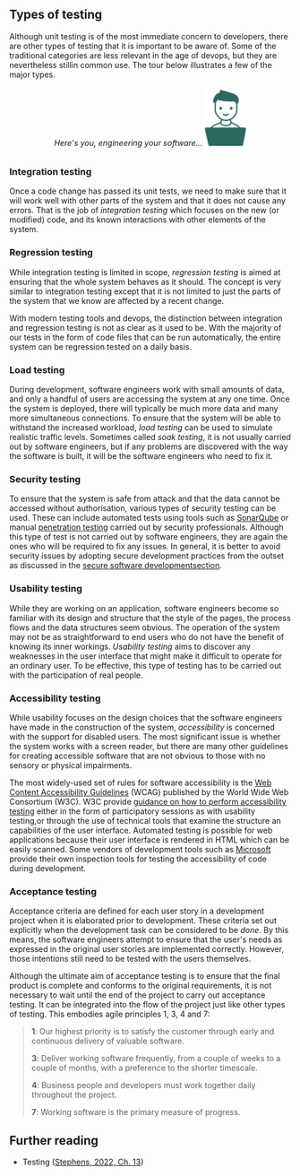 

## Types of testing

Although unit testing is of the most immediate concern to developers, there are other
types of testing that it is important to be aware of. Some of the traditional categories
are less relevant in the age of devops, but they are nevertheless stillin common use.
The tour below illustrates a few of the major types.

<h6 align="center"> Here's you, engineering your software...

<a href="https://bdavison.napier.ac.uk/set09102/testing.html" target="_blank" alt="Software testing">
    <img src="../../images/you_small.png">
</a>
</h6>


### Integration testing

Once a code change has passed its unit tests, we need to make sure that it will work well
with other parts of the system and that it does not cause any errors. That is the job of
*integration testing* which focuses on the new (or modified) code, and its known
interactions with other elements of the system.

### Regression testing

While integration testing is limited in scope, *regression testing* is aimed at ensuring
that the whole system behaves as it should. The concept is very similar to integration
testing except that it is not limited to just the parts of the system that we know are
affected by a recent change.

With modern testing tools and devops, the distinction between integration and regression
testing is not as clear as it used to be. With the majority of our tests in the form of
code files that can be run automatically, the entire system can be regression tested on
a daily basis.

### Load testing

During development, software engineers work with small amounts of data, and only a handful
of users are accessing the system at any one time. Once the system is deployed, there will
typically be much more data and many more simultaneous connections. To ensure that the
system will be able to withstand the increased workload, *load testing* can be used to
simulate realistic traffic levels. Sometimes called *soak testing*, it is not usually carried
out by software engineers, but if any problems are discovered with the way the software is
built, it will be the software engineers who need to fix it.

### Security testing

To ensure that the system is safe from attack and that the data cannot be accessed without
authorisation, various types of security testing can be used. These can include automated
tests using tools such as
[SonarQube](https://www.sonarsource.com/lp/solutions/security/?utm_source=bing&utm_medium=paid&utm_campaign=SQ-EMEA-Generic&utm_term=security%20testing&utm_content=SAST&msclkid=7c0d61766bf81327e29704553152e093)
or manual [penetration testing](https://www.ncsc.gov.uk/guidance/penetration-testing)
carried out by security professionals. Although this type
of test is not carried out by software engineers, they are again the ones who will be
required to fix any issues. In general, it is better to avoid security issues by adopting
secure development practices from the outset as discussed in the
[secure software developmentsection](../unit7_ethics/Week11b_secure_software_development.md).

### Usability testing

While they are working on an application, software engineers become so familiar with its
design and structure that the style of the pages, the process flows and the data structures
seem obvious. The operation of the system may not be as straightforward to end users who do not
have the benefit of knowing its inner workings. *Usability testing* aims to discover any
weaknesses in the user interface that might make it difficult to operate for an ordinary
user. To be effective, this type of testing has to be carried out with the participation of
real people.

### Accessibility testing

While usability focuses on the design choices that the software engineers have made in the
construction of the system, *accessibility* is concerned with the support for disabled
users. The most significant issue is whether the system works with a screen reader, but there
are many other guidelines for creating accessible software that are not obvious to those with
no sensory or physical impairments.

The most widely-used set of rules for software accessibility is the
[Web Content Accessibility Guidelines](https://wcag.com/resource/what-is-wcag/)
(WCAG) published by the World Wide Web Consortium (W3C). W3C provide
[guidance on how to perform accessibility testing](https://www.w3.org/WAI/test-evaluate/) either
in the form of participatory sessions as with usability testing,or through the use of technical
tools that examine the structure an capabilities of the user interface. Automated testing
is possible for web applications because their user interface is rendered in HTML which can
be easily scanned. Some vendors of development tools such as
[Microsoft](https://learn.microsoft.com/en-us/windows/win32/winauto/inspect-objects)
provide their own inspection tools for testing the accessibility of code during development.

### Acceptance testing

Acceptance criteria are defined for each user story in a development project when it is
elaborated prior to development. These criteria set out explicitly when the development
task can be considered to be *done*. By this means, the software engineers attempt to
ensure that the user's needs as expressed in the original user stories are implemented
correctly. However, those intentions still need to be tested with the users themselves.

Although the ultimate aim of acceptance testing is to ensure that the final product is
complete and conforms to the original requirements, it is not necessary to wait until
the end of the project to carry out acceptance testing. It can be integrated into the
flow of the project just like other types of testing. This embodies agile
principles 1, 3, 4 and 7:

> **1**: Our highest priority is to satisfy the customer through early and continuous
> delivery of valuable software.
>
> **3**: Deliver working software frequently, from a couple of weeks to a couple of months,
> with a preference to the shorter timescale.
>
> **4**: Business people and developers must work together daily throughout the project.
>
> **7**: Working software is the primary measure of progress.

## Further reading

* Testing ([Stephens, 2022, Ch. 13](https://learning.oreilly.com/library/view/beginning-software-engineering/9781119901709/c13.xhtml))
